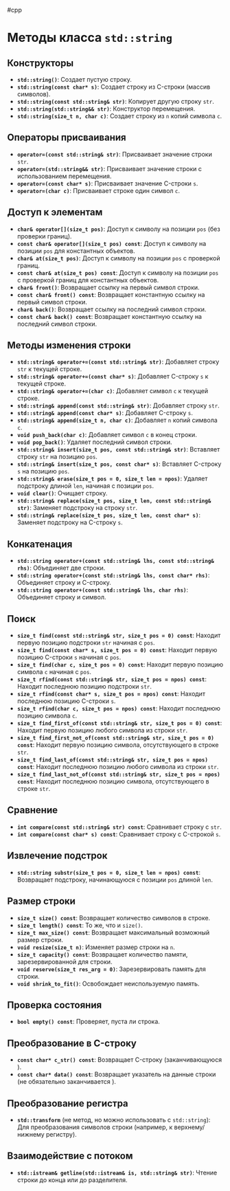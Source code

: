 #cpp 
# Методы класса `std::string`

## Конструкторы
- **`std::string()`**: Создает пустую строку.
- **`std::string(const char* s)`**: Создает строку из C-строки (массив символов).
- **`std::string(const std::string& str)`**: Копирует другую строку `str`.
- **`std::string(std::string&& str)`**: Конструктор перемещения.
- **`std::string(size_t n, char c)`**: Создает строку из `n` копий символа `c`.

## Операторы присваивания
- **`operator=(const std::string& str)`**: Присваивает значение строки `str`.
- **`operator=(std::string&& str)`**: Присваивает значение строки с использованием перемещения.
- **`operator=(const char* s)`**: Присваивает значение C-строки `s`.
- **`operator=(char c)`**: Присваивает строке один символ `c`.

## Доступ к элементам
- **`char& operator[](size_t pos)`**: Доступ к символу на позиции `pos` (без проверки границ).
- **`const char& operator[](size_t pos) const`**: Доступ к символу на позиции `pos` для константных объектов.
- **`char& at(size_t pos)`**: Доступ к символу на позиции `pos` с проверкой границ.
- **`const char& at(size_t pos) const`**: Доступ к символу на позиции `pos` с проверкой границ для константных объектов.
- **`char& front()`**: Возвращает ссылку на первый символ строки.
- **`const char& front() const`**: Возвращает константную ссылку на первый символ строки.
- **`char& back()`**: Возвращает ссылку на последний символ строки.
- **`const char& back() const`**: Возвращает константную ссылку на последний символ строки.

## Методы изменения строки
- **`std::string& operator+=(const std::string& str)`**: Добавляет строку `str` к текущей строке.
- **`std::string& operator+=(const char* s)`**: Добавляет C-строку `s` к текущей строке.
- **`std::string& operator+=(char c)`**: Добавляет символ `c` к текущей строке.
- **`std::string& append(const std::string& str)`**: Добавляет строку `str`.
- **`std::string& append(const char* s)`**: Добавляет C-строку `s`.
- **`std::string& append(size_t n, char c)`**: Добавляет `n` копий символа `c`.
- **`void push_back(char c)`**: Добавляет символ `c` в конец строки.
- **`void pop_back()`**: Удаляет последний символ строки.
- **`std::string& insert(size_t pos, const std::string& str)`**: Вставляет строку `str` на позицию `pos`.
- **`std::string& insert(size_t pos, const char* s)`**: Вставляет C-строку `s` на позицию `pos`.
- **`std::string& erase(size_t pos = 0, size_t len = npos)`**: Удаляет подстроку длиной `len`, начиная с позиции `pos`.
- **`void clear()`**: Очищает строку.
- **`std::string& replace(size_t pos, size_t len, const std::string& str)`**: Заменяет подстроку на строку `str`.
- **`std::string& replace(size_t pos, size_t len, const char* s)`**: Заменяет подстроку на C-строку `s`.

## Конкатенация
- **`std::string operator+(const std::string& lhs, const std::string& rhs)`**: Объединяет две строки.
- **`std::string operator+(const std::string& lhs, const char* rhs)`**: Объединяет строку и C-строку.
- **`std::string operator+(const std::string& lhs, char rhs)`**: Объединяет строку и символ.

## Поиск
- **`size_t find(const std::string& str, size_t pos = 0) const`**: Находит первую позицию подстроки `str` начиная с `pos`.
- **`size_t find(const char* s, size_t pos = 0) const`**: Находит первую позицию C-строки `s` начиная с `pos`.
- **`size_t find(char c, size_t pos = 0) const`**: Находит первую позицию символа `c` начиная с `pos`.
- **`size_t rfind(const std::string& str, size_t pos = npos) const`**: Находит последнюю позицию подстроки `str`.
- **`size_t rfind(const char* s, size_t pos = npos) const`**: Находит последнюю позицию C-строки `s`.
- **`size_t rfind(char c, size_t pos = npos) const`**: Находит последнюю позицию символа `c`.
- **`size_t find_first_of(const std::string& str, size_t pos = 0) const`**: Находит первую позицию любого символа из строки `str`.
- **`size_t find_first_not_of(const std::string& str, size_t pos = 0) const`**: Находит первую позицию символа, отсутствующего в строке `str`.
- **`size_t find_last_of(const std::string& str, size_t pos = npos) const`**: Находит последнюю позицию любого символа из строки `str`.
- **`size_t find_last_not_of(const std::string& str, size_t pos = npos) const`**: Находит последнюю позицию символа, отсутствующего в строке `str`.

## Сравнение
- **`int compare(const std::string& str) const`**: Сравнивает строку с `str`.
- **`int compare(const char* s) const`**: Сравнивает строку с C-строкой `s`.

## Извлечение подстрок
- **`std::string substr(size_t pos = 0, size_t len = npos) const`**: Возвращает подстроку, начинающуюся с позиции `pos` длиной `len`.

## Размер строки
- **`size_t size() const`**: Возвращает количество символов в строке.
- **`size_t length() const`**: То же, что и `size()`.
- **`size_t max_size() const`**: Возвращает максимальный возможный размер строки.
- **`void resize(size_t n)`**: Изменяет размер строки на `n`.
- **`size_t capacity() const`**: Возвращает количество памяти, зарезервированной для строки.
- **`void reserve(size_t res_arg = 0)`**: Зарезервировать память для строки.
- **`void shrink_to_fit()`**: Освобождает неиспользуемую память.

## Проверка состояния
- **`bool empty() const`**: Проверяет, пуста ли строка.

## Преобразование в C-строку
- **`const char* c_str() const`**: Возвращает C-строку (заканчивающуюся ` `).
- **`const char* data() const`**: Возвращает указатель на данные строки (не обязательно заканчивается ` `).

## Преобразование регистра
- **`std::transform`** (не метод, но можно использовать с `std::string`): Для преобразования символов строки (например, к верхнему/нижнему регистру).

## Взаимодействие с потоком
- **`std::istream& getline(std::istream& is, std::string& str)`**: Чтение строки до конца или до разделителя.
